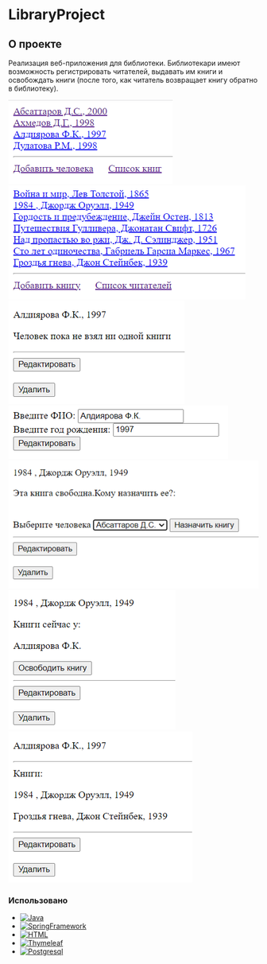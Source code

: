 # LibraryProject

<!-- ABOUT THE PROJECT -->
## О проекте

Реализация веб-приложения для библиотеки. Библиотекари имеют возможность регистрировать читателей, выдавать им книги и освобождать книги (после того, как читатель возвращает книгу обратно в библиотеку).

[![Product Screen Shot 1][project-screenshot1]](https://example.com)
[![Product Screen Shot 2][project-screenshot2]](https://example.com)
[![Product Screen Shot 3][project-screenshot3]](https://example.com)
[![Product Screen Shot 4][project-screenshot4]](https://example.com)
[![Product Screen Shot 5][project-screenshot5]](https://example.com)
[![Product Screen Shot 6][project-screenshot6]](https://example.com)
[![Product Screen Shot 7][project-screenshot7]](https://example.com)


### Использовано

* [![Java][Java.js]][Java-url]
* [![SpringFramework][SpringFramework.js]][SpringFramework-url]
* [![HTML][HTML.js]][HTML-url]
* [![Thymeleaf][Thymeleaf.js]][Thymeleaf-url]
* [![Postgresql][Postgresql.js]][Postgresql-url]



[project-screenshot1]: images/project-screenshot1.PNG
[project-screenshot2]: images/project-screenshot2.PNG
[project-screenshot3]: images/project-screenshot3.PNG
[project-screenshot4]: images/project-screenshot4.PNG
[project-screenshot5]: images/project-screenshot5.PNG
[project-screenshot6]: images/project-screenshot6.PNG
[project-screenshot7]: images/project-screenshot7.PNG

[Java.js]: https://img.shields.io/badge/Java-%20-orange
[Java-url]: https://www.java.com/
[SpringFramework.js]: https://img.shields.io/badge/SpringFramework-%20-brightgreen
[SpringFramework-url]: https://spring.io/projects/spring-framework
[HTML.js]: https://img.shields.io/badge/HTML-%20-orange
[HTML-url]: https://html.com/
[Thymeleaf.js]: https://img.shields.io/badge/Thymeleaf-%20-green
[Thymeleaf-url]: https://www.thymeleaf.org/
[Postgresql.js]: https://img.shields.io/badge/Postgresql-%20-blue
[Postgresql-url]: https://www.postgresql.org/
